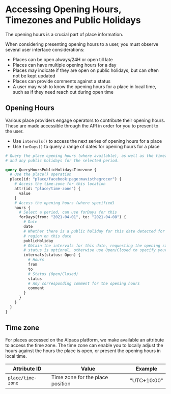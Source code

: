 # Accessing Opening Hours, Timezones and Public Holidays

The opening hours is a crucial part of place information.

When considering presenting opening hours to a user, you must observe several
user interface considerations:

- Places can be open always/24H or open till late
- Places can have multiple opening hours for a day
- Places may indicate if they are open on public holidays, but can often not be
  kept updated
- Places can provide comments against a status
- A user may wish to know the opening hours for a place in local time, such as
  if they need reach out during open time

## Opening Hours

Various place providers engage operators to contribute their opening hours.
These are made accessible through the API in order for you to present to the
user.

- Use `intervals()` to access the next series of opening hours for a place
- Use `forDays()` to query a range of dates for opening hours for a place

```graphql
# Query the place opening hours (where available), as well as the timezone
# and any public holidays for the selected period.

query QueryHoursPublicHolidaysTimezone {
  # Use the place() operation
  place(id: "place/facebook:page:mavisthegrocer") {
    # Access the time-zone for this location
    attr(id: "place/time-zone") {
      value
    }
    # Access the opening hours (where specified)
    hours {
      # Select a period, can use forDays for this
      forDays(from: "2021-04-01", to: "2021-04-08") {
        # Date
        date
        # Whether there is a public holiday for this date detected for this
        # region on this date
        publicHoliday
        # Obtain the intervals for this date, requesting the opening status
        # status is optional, otherwise use Open/Closed to specify your pref
        intervals(status: Open) {
          # Hours
          from
          to
          # Status (Open/Closed)
          status
          # Any corresponding comment for the opening hours
          comment
        }
      }
    }
  }
}
```

## Time zone

For places accessed on the Alpaca platform, we make available an attribute
to access the time zone. The time zone can enable you to locally adjust the
hours against the hours the place is open, or present the opening hours in
local time.

| Attribute ID      | Value                            | Example     |
| ----------------- | -------------------------------- | ----------- |
| `place/time-zone` | Time zone for the place position | "UTC+10:00" |
